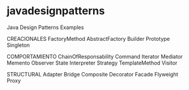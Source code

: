 # javadesignpatterns
Java Design Patterns Examples

CREACIONALES
FactoryMethod
AbstractFactory
Builder
Prototype
Singleton

COMPORTAMIENTO
ChainOfResponsability
Command
Iterator
Mediator
Memento
Observer
State
Interpreter
Strategy
TemplateMethod
Visitor

STRUCTURAL
Adapter
Bridge
Composite
Decorator
Facade
Flyweight
Proxy
